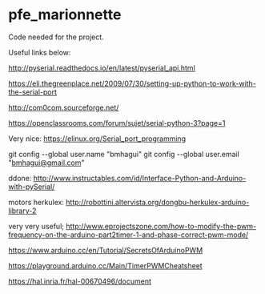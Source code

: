 # pfe_marionnette
Code needed for the project. 

Useful links below:

http://pyserial.readthedocs.io/en/latest/pyserial_api.html

https://eli.thegreenplace.net/2009/07/30/setting-up-python-to-work-with-the-serial-port

http://com0com.sourceforge.net/

https://openclassrooms.com/forum/sujet/serial-python-3?page=1

Very nice:
https://elinux.org/Serial_port_programming


git config --global user.name "bmhagui"
git config --global user.email "bmhagui@gmail.com"

ddone: http://www.instructables.com/id/Interface-Python-and-Arduino-with-pySerial/

motors herkulex: http://robottini.altervista.org/dongbu-herkulex-arduino-library-2


very very useful;
http://www.eprojectszone.com/how-to-modify-the-pwm-frequency-on-the-arduino-part2timer-1-and-phase-correct-pwm-mode/

https://www.arduino.cc/en/Tutorial/SecretsOfArduinoPWM

https://playground.arduino.cc/Main/TimerPWMCheatsheet

https://hal.inria.fr/hal-00670496/document
